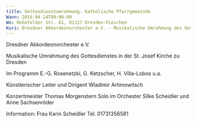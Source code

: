 ```yaml
---
title: Gottesdienstumrahmung. Katholische Pfarrgemeinde
Wann: 2016-04-24T09:00:00
Wo: Rehefelder Str. 61, 01127 Dresden-Pieschen
Kurz: Dresdner Akkordeonorchester e.V. - Musikalische Umrahmung des Gottesdienstes in der St. Josef Kirche zu Dresden - Künstlerischer Leiter und Dirigent Wladimir Artimowitsch
---
```


Dresdner Akkordeonorchester e.V.

Musikalische Umrahmung des Gottesdienstes in der St. Josef Kirche zu Dresden

Im Programm E.-G. Rosenetzki, G. Ketzscher, H. Villa-Lobos u.a.

Künstlerischer Leiter und Dirigent Wladimir Artimowitsch

Konzertmeister Thomas Morgenstern
Solo im Orchester Silke Scheidler und Anne Sachsenröder


Information: 
Frau Karin Scheidler
Tel. 01731356581